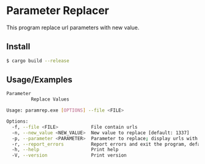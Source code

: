 
# Parameter Replacer

This program replace url parameters with new value.

## Install
```bash
$ cargo build --release
```

## Usage/Examples

```bash
Parameter
         Replace Values

Usage: paramrep.exe [OPTIONS] --file <FILE>

Options:
  -f, --file <FILE>            File contain urls
  -n, --new_value <NEW_VALUE>  New value to replace [default: 1337]
  -p, --parameter <PARAMETER>  Parameter to replace; display urls with this parameter, default all parameters
  -r, --report_errors          Report errors and exit the program, default skip url parsing errors
  -h, --help                   Print help
  -V, --version                Print version
```

